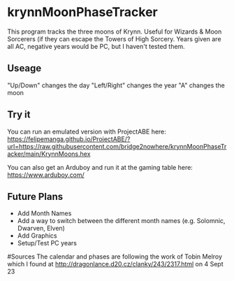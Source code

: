 # krynnMoonPhaseTracker
This program tracks the three moons of Krynn. Useful for Wizards & Moon Sorcerers (if they can escape the Towers of High Sorcery. Years given are all AC, negative years would be PC, but I haven't tested them.

## Useage
"Up/Down" changes the day
"Left/Right" changes the year
"A" changes the moon

## Try it
You can run an emulated version with ProjectABE here: https://felipemanga.github.io/ProjectABE/?url=https://raw.githubusercontent.com/bridge2nowhere/krynnMoonPhaseTracker/main/KrynnMoons.hex

You can also get an Arduboy and run it at the gaming table here: https://www.arduboy.com/

## Future Plans
+ Add Month Names
+ Add a way to switch between the different month names (e.g. Solomnic, Dwarven, Elven)
+ Add Graphics
+ Setup/Test PC years

#Sources
The calendar and phases are following the work of Tobin Melroy which I found at http://dragonlance.d20.cz/clanky/243/2317.html on 4 Sept 23

